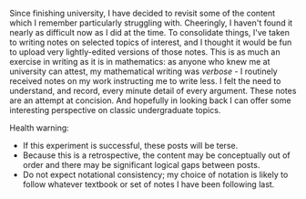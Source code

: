 Since finishing university, I have decided to revisit some of the content which I remember particularly struggling with. Cheeringly, I haven't found it nearly as difficult now as I did at the time. To consolidate things, I've taken to writing notes on selected topics of interest, and I thought it would be fun to upload very lightly-edited versions of those notes. This is as much an exercise in writing as it is in mathematics: as anyone who knew me at university can attest, my mathematical writing was *verbose* - I routinely received notes on my work instructing me to write less. I felt the need to understand, and record, every minute detail of every argument. These notes are an attempt at concision. And hopefully in looking back I can offer some interesting perspective on classic undergraduate topics.

Health warning: 
  - If this experiment is successful, these posts will be terse.
  - Because this is a retrospective, the content may be conceptually out of order and there may be significant logical gaps between posts.
  - Do not expect notational consistency; my choice of notation is likely to follow whatever textbook or set of notes I have been following last.

